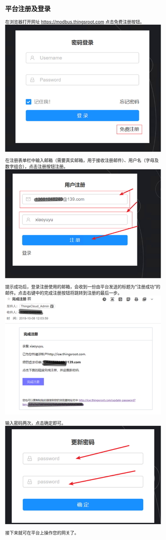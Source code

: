 ## 平台注册及登录


在浏览器打开网址 https://modbus.thingsroot.com 点击免费注册按钮。
![](imgs/2019-10-08-11-30-34.png)

在注册表单栏中输入邮箱（需要真实邮箱，用于接收注册邮件）、用户名（字母及数字组合），点击注册按钮注册。
![](imgs/2019-10-08-11-33-43.png)


提示成功后，登录注册使用的邮箱，会收到一份由平台发送的标题为“注册成功”的邮件。点击右键中的完成注册按钮将跳转到注册的最后一步。
![](imgs/2019-10-08-12-42-01.png)

输入密码两次，点击确定即可。
![](imgs/2019-10-08-12-43-06.png)

接下来就可在平台上操作您的网关了。
